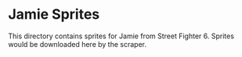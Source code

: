 # Jamie Sprites

This directory contains sprites for Jamie from Street Fighter 6.
Sprites would be downloaded here by the scraper.
